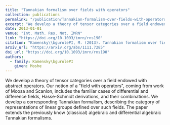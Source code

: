 ```yaml
---
title: "Tannakian formalism over fields with operators"
collection: publications
permalink: "/publication/Tannakian-formalism-over-fields-with-operators-MR3144174"
excerpt: "We develop a theory of tensor categories over a field endowed with abstract operators. Our notion of a \"field with operators\", coming from work of Moosa and Scanlon, includes the familiar cases of differential and difference fields, Hasse-Schmidt derivations, and their combinations. We develop a corresponding Tannakian formalism, describing the category of representations of linear groups defined over such fields. The paper extends the previously know (classical) algebraic and differential algebraic Tannakian formalisms."
date: 2013-01-01
venue: "Int. Math. Res. Not. IMRN"
link: "https://doi.org/10.1093/imrn/rns190"
citation: "Kamensky\\bgurolePI, M. (2013). Tannakian formalism over fields with operators. <i>Int. Math. Res. Not. IMRN</i>, <i>24</i>, 5571–5622. https://doi.org/10.1093/imrn/rns190"
arxiv_url: "https://arxiv.org/abs/1111.7285"
doi_url: "https://doi.org/10.1093/imrn/rns190"
authors:
  - family: Kamensky\bgurolePI
    given: Moshe
---
```

We develop a theory of tensor categories over a field endowed with abstract operators. Our notion of a &quot;field with operators&quot;, coming from work of Moosa and Scanlon, includes the familiar cases of differential and difference fields, Hasse-Schmidt derivations, and their combinations. We develop a corresponding Tannakian formalism, describing the category of representations of linear groups defined over such fields. The paper extends the previously know (classical) algebraic and differential algebraic Tannakian formalisms.

